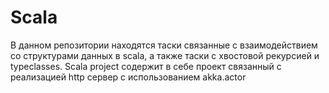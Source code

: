 # Scala
В данном репозитории находятся таски связанные с взаимодействием со структурами данных в scala, а также таски с хвостовой рекурсией и typeclasses. 
Scala project содержит в себе проект связанный с реализацией http сервер с использованием akka.actor
